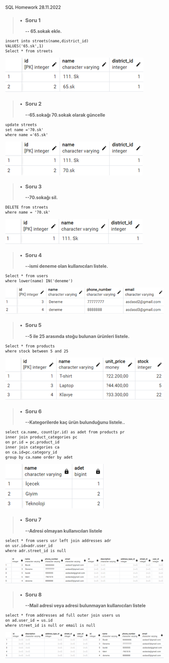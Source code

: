SQL Homework
28.11.2022

>- **<h3>Soru 1</h3>-- 65.sokak ekle.**
```
insert into streets(name,district_id)
VALUES('65.sk',1)
Select * from streets
```
![insert](https://github.com/melikekayaalp/Etiya_Akademi/blob/main/homework_sql/homework_png/insert.PNG)

>- **<h3>Soru 2</h3>--65.sokağı 70.sokak olarak güncelle**
```
update streets 
set name ='70.sk'
where name ='65.sk'
```
![update](https://github.com/melikekayaalp/Etiya_Akademi/blob/main/homework_sql/homework_png/update.PNG)

>- **<h3>Soru 3</h3>--70.sokağı sil.**
```
DELETE from streets
where name = '70.sk'
```
![delete](https://github.com/melikekayaalp/Etiya_Akademi/blob/main/homework_sql/homework_png/delete.PNG)

>- **<h3>Soru 4</h3>--ismi deneme olan kullanıcıları listele.**
```
Select * from users
where lower(name) IN('deneme')
```
![ın](https://github.com/melikekayaalp/Etiya_Akademi/blob/main/homework_sql/homework_png/IN.PNG)

>- **<h3>Soru 5</h3>--5 ile 25 arasında stoğu bulunan ürünleri listele.**
```
Select * from products
where stock between 5 and 25
```
![between](https://github.com/melikekayaalp/Etiya_Akademi/blob/main/homework_sql/homework_png/between.PNG)

>- **<h3>Soru 6</h3>--Kategorilerde kaç ürün bulunduğunu listele..**
```
select ca.name, count(pr.id) as adet from products pr 
inner join product_categories pc
on pr.id = pc.product_id
inner join categories ca 
on ca.id=pc.category_id 
group by ca.name order by adet 
```
![ınner](https://github.com/melikekayaalp/Etiya_Akademi/blob/main/homework_sql/homework_png/inner%20join.PNG)

>- **<h3>Soru 7</h3>--Adresi olmayan kullanıcıları listele**
```
select * from users usr left join addresses adr
on usr.id=adr.user_id 
where adr.street_id is null
```
![left](https://github.com/melikekayaalp/Etiya_Akademi/blob/main/homework_sql/homework_png/left%20join.PNG)

>- **<h3>Soru 8</h3>--Mail adresi veya adresi bulunmayan kullanıcıları listele**
```
select * from addresses ad full outer join users us
on ad.user_id = us.id
where street_id is null or email is null
```
![full](https://github.com/melikekayaalp/Etiya_Akademi/blob/main/homework_sql/homework_png/full%20outer%20join.PNG)


